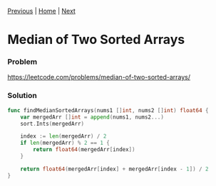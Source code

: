[Previous](https://github.com/albertopformoso/go-leetcode/blob/main/003-longest-substring-without-repeating-characters/003-longest-substring-without-repeating-characters.md) | [Home](https://github.com/albertopformoso/go-leetcode) | [Next](https://github.com/albertopformoso/go-leetcode/blob/main/005-longest-palindromic-substring/005-longest-palindromic-substring.md)

# Median of Two Sorted Arrays

### Problem

https://leetcode.com/problems/median-of-two-sorted-arrays/

### Solution
```go
func findMedianSortedArrays(nums1 []int, nums2 []int) float64 {
    var mergedArr []int = append(nums1, nums2...) 
	sort.Ints(mergedArr)

	index := len(mergedArr) / 2
	if len(mergedArr) % 2 == 1 {
		return float64(mergedArr[index])
	}

	return float64(mergedArr[index] + mergedArr[index - 1]) / 2
}
```